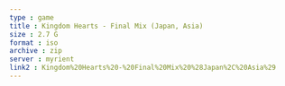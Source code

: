 ```yaml
---
type : game
title : Kingdom Hearts - Final Mix (Japan, Asia)
size : 2.7 G
format : iso
archive : zip
server : myrient
link2 : Kingdom%20Hearts%20-%20Final%20Mix%20%28Japan%2C%20Asia%29
---
```

